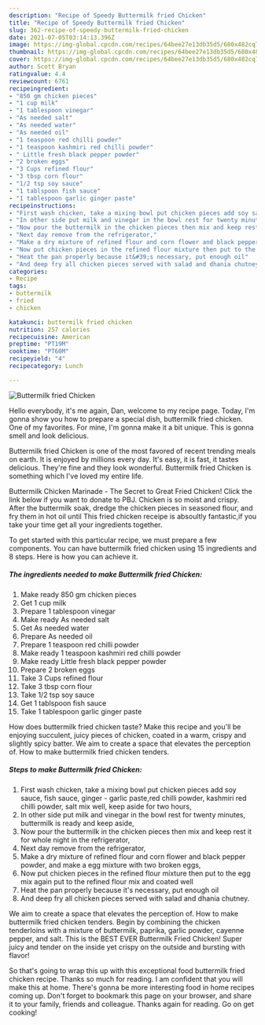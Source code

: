 ```yaml
---
description: "Recipe of Speedy Buttermilk fried Chicken"
title: "Recipe of Speedy Buttermilk fried Chicken"
slug: 362-recipe-of-speedy-buttermilk-fried-chicken
date: 2021-07-05T03:14:13.396Z
image: https://img-global.cpcdn.com/recipes/64bee27e13db35d5/680x482cq70/buttermilk-fried-chicken-recipe-main-photo.jpg
thumbnail: https://img-global.cpcdn.com/recipes/64bee27e13db35d5/680x482cq70/buttermilk-fried-chicken-recipe-main-photo.jpg
cover: https://img-global.cpcdn.com/recipes/64bee27e13db35d5/680x482cq70/buttermilk-fried-chicken-recipe-main-photo.jpg
author: Scott Bryan
ratingvalue: 4.4
reviewcount: 6761
recipeingredient:
- "850 gm chicken pieces"
- "1 cup milk"
- "1 tablespoon vinegar"
- "As needed salt"
- "As needed water"
- "As needed oil"
- "1 teaspoon red chilli powder"
- "1 teaspoon kashmiri red chilli powder"
- " Little fresh black pepper powder"
- "2 broken eggs"
- "3 Cups refined flour"
- "3 tbsp corn flour"
- "1/2 tsp soy sauce"
- "1 tablspoon fish sauce"
- "1 tablespoon garlic ginger paste"
recipeinstructions:
- "First wash chicken, take a mixing bowl put chicken pieces add soy sauce, fish sauce, ginger - garlic paste,red chilli powder, kashmiri red chilli powder, salt mix well, keep aside for two hours,"
- "In other side put milk and vinegar in the bowl rest for twenty minutes, buttermilk is ready and keep aside,"
- "Now pour the buttermilk in the chicken pieces then mix and keep rest it for whole night in the refrigerator,"
- "Next day remove from the refrigerator,"
- "Make a dry mixture of refined flour and corn flower and black pepper powder, and make a egg mixture with two broken eggs,"
- "Now put chicken pieces in the refined flour mixture then put to the egg mix again put to the refined flour mix and coated well"
- "Heat the pan properly because it&#39;s necessary, put enough oil"
- "And deep fry all chicken pieces served with salad and dhania chutney."
categories:
- Recipe
tags:
- buttermilk
- fried
- chicken

katakunci: buttermilk fried chicken 
nutrition: 257 calories
recipecuisine: American
preptime: "PT19M"
cooktime: "PT60M"
recipeyield: "4"
recipecategory: Lunch

---
```



![Buttermilk fried Chicken](https://img-global.cpcdn.com/recipes/64bee27e13db35d5/680x482cq70/buttermilk-fried-chicken-recipe-main-photo.jpg)

Hello everybody, it's me again, Dan, welcome to my recipe page. Today, I'm gonna show you how to prepare a special dish, buttermilk fried chicken. One of my favorites. For mine, I'm gonna make it a bit unique. This is gonna smell and look delicious.

Buttermilk fried Chicken is one of the most favored of recent trending meals on earth. It is enjoyed by millions every day. It's easy, it is fast, it tastes delicious. They're fine and they look wonderful. Buttermilk fried Chicken is something which I've loved my entire life.

Buttermilk Chicken Marinade - The Secret to Great Fried Chicken! Click the link below if you want to donate to PBJ. Chicken is so moist and crispy. After the buttermilk soak, dredge the chicken pieces in seasoned flour, and fry them in hot oil until This fried chicken receipe is absoultly fantastic,if you take your time get all your ingredients together.


To get started with this particular recipe, we must prepare a few components. You can have buttermilk fried chicken using 15 ingredients and 8 steps. Here is how you can achieve it.

<!--inarticleads1-->

##### The ingredients needed to make Buttermilk fried Chicken:

1. Make ready 850 gm chicken pieces
1. Get 1 cup milk
1. Prepare 1 tablespoon vinegar
1. Make ready As needed salt
1. Get As needed water
1. Prepare As needed oil
1. Prepare 1 teaspoon red chilli powder
1. Make ready 1 teaspoon kashmiri red chilli powder
1. Make ready  Little fresh black pepper powder
1. Prepare 2 broken eggs
1. Take 3 Cups refined flour
1. Take 3 tbsp corn flour
1. Take 1/2 tsp soy sauce
1. Get 1 tablspoon fish sauce
1. Take 1 tablespoon garlic ginger paste


How does buttermilk fried chicken taste? Make this recipe and you&#39;ll be enjoying succulent, juicy pieces of chicken, coated in a warm, crispy and slightly spicy batter. We aim to create a space that elevates the perception of. How to make buttermilk fried chicken tenders. 

<!--inarticleads2-->

##### Steps to make Buttermilk fried Chicken:

1. First wash chicken, take a mixing bowl put chicken pieces add soy sauce, fish sauce, ginger - garlic paste,red chilli powder, kashmiri red chilli powder, salt mix well, keep aside for two hours,
1. In other side put milk and vinegar in the bowl rest for twenty minutes, buttermilk is ready and keep aside,
1. Now pour the buttermilk in the chicken pieces then mix and keep rest it for whole night in the refrigerator,
1. Next day remove from the refrigerator,
1. Make a dry mixture of refined flour and corn flower and black pepper powder, and make a egg mixture with two broken eggs,
1. Now put chicken pieces in the refined flour mixture then put to the egg mix again put to the refined flour mix and coated well
1. Heat the pan properly because it&#39;s necessary, put enough oil
1. And deep fry all chicken pieces served with salad and dhania chutney.


We aim to create a space that elevates the perception of. How to make buttermilk fried chicken tenders. Begin by combining the chicken tenderloins with a mixture of buttermilk, paprika, garlic powder, cayenne pepper, and salt. This is the BEST EVER Buttermilk Fried Chicken! Super juicy and tender on the inside yet crispy on the outside and bursting with flavor! 

So that's going to wrap this up with this exceptional food buttermilk fried chicken recipe. Thanks so much for reading. I am confident that you will make this at home. There's gonna be more interesting food in home recipes coming up. Don't forget to bookmark this page on your browser, and share it to your family, friends and colleague. Thanks again for reading. Go on get cooking!
